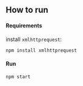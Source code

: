 ## How to run

#### Requirements

install `xmlhttprequest`:
```
npm install xmlhttprequest
```

#### Run

```
npm start
```